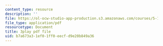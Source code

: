 ```yaml
---
content_type: resource
description: ''
file: https://ol-ocw-studio-app-production.s3.amazonaws.com/courses/5-111sc-principles-of-chemical-science-fall-2014/b7a673a31ef01ff0eecfd9e20b849a36_Qg7pQ_CYaIQ.pdf
file_type: application/pdf
resourcetype: Document
title: 3play pdf file
uid: b7a673a3-1ef0-1ff0-eecf-d9e20b849a36
---
```


